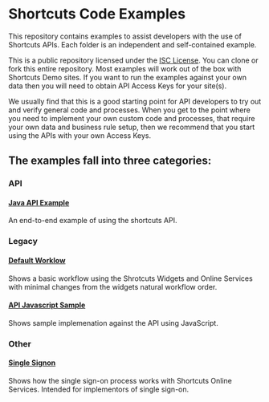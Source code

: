 # Shortcuts Code Examples

This repository contains examples to assist
developers with the use of Shortcuts APIs. Each 
folder is an independent and self-contained example.

This is a public repository licensed under the [ISC License](./LICENSE.txt).
You can clone or fork this entire repository. Most examples
will work out of the box with Shortcuts Demo sites. If you 
want to run the examples against your own data then you will
need to obtain API Access Keys for your site(s).

We usually find that this is a good starting point for API
developers to try out and verify general code and processes.
When you get to the point where you need to implement
your own custom code and processes, that require your 
own data and business rule setup, then we recommend
that you start using the APIs with your own Access Keys.

## The examples fall into three categories:  

### API

#### [Java API Example](./api/java/)

An end-to-end example of using the shortcuts API.

### Legacy

#### [Default Worklow](./legacy/default-workflow/)

Shows a basic workflow using the Shrotcuts Widgets and Online Services with minimal changes from the widgets natural workflow order.

#### [API Javascript Sample](./legacy/api-js-sample/)

Shows sample implemenation against the API using JavaScript.

### Other

#### [Single Signon](./other/single-signon/)

Shows how the single sign-on process works with Shortcuts 
Online Services. Intended for implementors of single sign-on.

